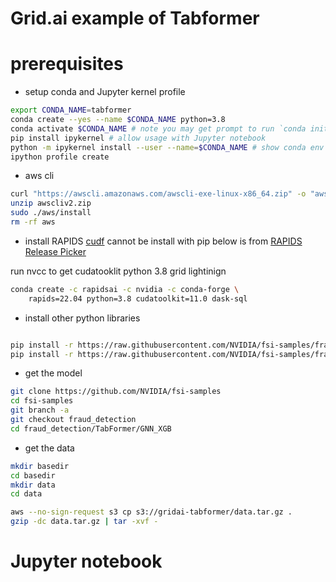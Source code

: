 
# Grid.ai example of Tabformer

# prerequisites

- setup conda and Jupyter kernel profile 
```bash
export CONDA_NAME=tabformer
conda create --yes --name $CONDA_NAME python=3.8
conda activate $CONDA_NAME # note you may get prompt to run `conda init bash && exit`
pip install ipykernel # allow usage with Jupyter notebook
python -m ipykernel install --user --name=$CONDA_NAME # show conda env in Jupyter notebook
ipython profile create
```
- aws cli
```bash
curl "https://awscli.amazonaws.com/awscli-exe-linux-x86_64.zip" -o "awscliv2.zip"
unzip awscliv2.zip
sudo ./aws/install
rm -rf aws
```

- install RAPIDS
[cudf](https://github.com/rapidsai/cudf) cannot be install with pip
below is from [RAPIDS Release Picker](https://rapids.ai/start.html#get-rapids)

run nvcc to get cudatooklit
python 3.8 grid lightinign 

```bash
conda create -c rapidsai -c nvidia -c conda-forge \
    rapids=22.04 python=3.8 cudatoolkit=11.0 dask-sql
```    

- install other python libraries
```bash

pip install -r https://raw.githubusercontent.com/NVIDIA/fsi-samples/fraud_detection/fraud_detection/requirements.txt
pip install -r https://raw.githubusercontent.com/NVIDIA/fsi-samples/fraud_detection/fraud_detection/TabFormer/GNN_XGB/requirements.txt
```

- get the model

```bash
git clone https://github.com/NVIDIA/fsi-samples
cd fsi-samples
git branch -a
git checkout fraud_detection
cd fraud_detection/TabFormer/GNN_XGB
```

- get the data

```bash
mkdir basedir
cd basedir
mkdir data
cd data

aws --no-sign-request s3 cp s3://gridai-tabformer/data.tar.gz .
gzip -dc data.tar.gz | tar -xvf -
```

# Jupyter notebook




